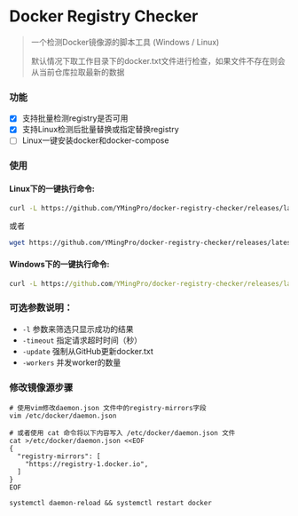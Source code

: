 
# Docker Registry Checker

> 一个检测Docker镜像源的脚本工具 (Windows / Linux)
> 
> 默认情况下取工作目录下的docker.txt文件进行检查，如果文件不存在则会从当前仓库拉取最新的数据

### 功能
-[x] 支持批量检测registry是否可用
-[x] 支持Linux检测后批量替换或指定替换registry
-[ ] Linux一键安装docker和docker-compose

### 使用
#### Linux下的一键执行命令:

```bash
curl -L https://github.com/YMingPro/docker-registry-checker/releases/latest/download/docker-registry-checker -o docker-registry-checker && chmod +x docker-registry-checker && ./docker-registry-checker
```
或者
```bash
wget https://github.com/YMingPro/docker-registry-checker/releases/latest/download/docker-registry-checker && chmod +x docker-registry-checker && ./docker-registry-checker
```

#### Windows下的一键执行命令:
```cmd
curl -L https://github.com/YMingPro/docker-registry-checker/releases/latest/download/docker-registry-checker.exe -o docker-registry-checker.exe && docker-registry-checker.exe
```

### 可选参数说明：
- `-l` 参数来筛选只显示成功的结果
- `-timeout` 指定请求超时时间（秒）
- `-update` 强制从GitHub更新docker.txt
- `-workers` 并发worker的数量

### 修改镜像源步骤
```shell
# 使用vim修改daemon.json 文件中的registry-mirrors字段
vim /etc/docker/daemon.json

# 或者使用 cat 命令将以下内容写入 /etc/docker/daemon.json 文件
cat >/etc/docker/daemon.json <<EOF
{
  "registry-mirrors": [
    "https://registry-1.docker.io",
  ]
}
EOF

systemctl daemon-reload && systemctl restart docker
```
